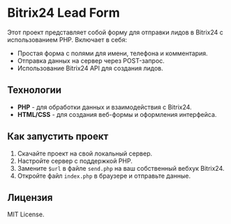 # Bitrix24 Lead Form

Этот проект представляет собой форму для отправки лидов в Bitrix24 с использованием PHP. Включает в себя:
- Простая форма с полями для имени, телефона и комментария.
- Отправка данных на сервер через POST-запрос.
- Использование Bitrix24 API для создания лидов.

## Технологии
- **PHP** - для обработки данных и взаимодействия с Bitrix24.
- **HTML/CSS** - для создания веб-формы и оформления интерфейса.

## Как запустить проект

1. Скачайте проект на свой локальный сервер.
2. Настройте сервер с поддержкой PHP.
3. Замените `$url` в файле `send.php` на ваш собственный вебхук Bitrix24.
4. Откройте файл `index.php` в браузере и отправьте данные.

## Лицензия

MIT License.
